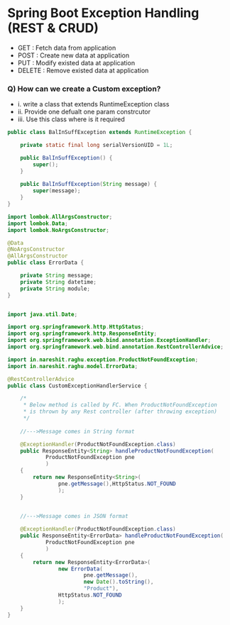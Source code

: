 # Spring Boot Exception Handling (REST & CRUD)

* GET     : Fetch data from application
* POST    : Create new data at application
* PUT     : Modify existed data at application
* DELETE  : Remove existed data at application

### Q) How can we create a Custom exception?
*  i. write a class that extends RuntimeException class
*  ii. Provide one defualt one param constrcutor
*  iii. Use this class where is it required


```java
public class BalInSuffException extends RuntimeException {

	private static final long serialVersionUID = 1L;

	public BalInSuffException() {
		super();
	}
	
	public BalInSuffException(String message) {
		super(message);
	}
}
```

```java
import lombok.AllArgsConstructor;
import lombok.Data;
import lombok.NoArgsConstructor;

@Data 
@NoArgsConstructor
@AllArgsConstructor
public class ErrorData {

	private String message;
	private String datetime;
	private String module;
}

```

```java

import java.util.Date;

import org.springframework.http.HttpStatus;
import org.springframework.http.ResponseEntity;
import org.springframework.web.bind.annotation.ExceptionHandler;
import org.springframework.web.bind.annotation.RestControllerAdvice;

import in.nareshit.raghu.exception.ProductNotFoundException;
import in.nareshit.raghu.model.ErrorData;

@RestControllerAdvice
public class CustomExceptionHandlerService {

	/*
	 * Below method is called by FC. When ProductNotFoundException
	 * is thrown by any Rest controller (after throwing exception)
	 */
	
	//--->Message comes in String format

	@ExceptionHandler(ProductNotFoundException.class)
	public ResponseEntity<String> handleProductNotFoundException(
			ProductNotFoundException pne
			)
	{
		return new ResponseEntity<String>(
				pne.getMessage(),HttpStatus.NOT_FOUND
				);
	}


	//--->Message comes in JSON format
	
	@ExceptionHandler(ProductNotFoundException.class)
	public ResponseEntity<ErrorData> handleProductNotFoundException(
			ProductNotFoundException pne
			)
	{
		return new ResponseEntity<ErrorData>(
				new ErrorData(
						pne.getMessage(), 
						new Date().toString(), 
						"Product"),
				HttpStatus.NOT_FOUND
				);
	}
}


```



